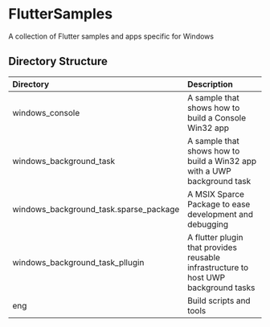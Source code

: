 # FlutterSamples

A collection of Flutter samples and apps specific for Windows

## Directory Structure

| Directory | Description |
|:-----------|:-------------|
| windows_console | A sample that shows how to build a Console Win32 app |
| windows_background_task | A sample that shows how to build a Win32 app with a UWP background task |
| windows_background_task.sparse_package | A MSIX Sparce Package to ease development and debugging |
| windows_background_task_pllugin | A flutter plugin that provides reusable infrastructure to host UWP background tasks |
| eng | Build scripts and tools |
